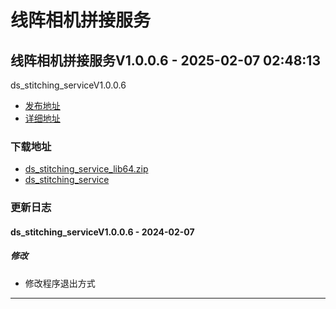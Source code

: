 # 线阵相机拼接服务
## 线阵相机拼接服务V1.0.0.6 - 2025-02-07 02:48:13
ds_stitching_serviceV1.0.0.6
*  [发布地址](https://github.com/jadehh/VideoStitching/releases/tag/ds_stitching_serviceV1.0.0.6)
*  [详细地址](https://github.com/jadehh/jadehh_file/releases/tag/ds_stitching_serviceV1.0.0.6)
### 下载地址
* [ds_stitching_service_lib64.zip](https://gh.ddlc.top/https://github.com/jadehh/jadehh_file/releases/download/ds_stitching_serviceV1.0.0.6/ds_stitching_service_lib64.zip)
* [ds_stitching_service](https://gh.ddlc.top/https://github.com/jadehh/jadehh_file/releases/download/ds_stitching_serviceV1.0.0.6/ds_stitching_service)
### 更新日志
#### ds_stitching_serviceV1.0.0.6 - 2024-02-07
##### 修改
* 修改程序退出方式
---
